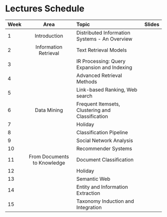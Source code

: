 # Lectures Schedule

| Week | Area                        | Topic                                            | Slides | 
|:-----|:---------------------------:|:-------------------------------------------------|:-------|
| 1    | Introduction                | Distributed Information Systems - An Overview    |        |
| 2    | Information Retrieval       | Text Retrieval Models                            |        |
| 3    |                             | IR Processing: Query Expansion and Indexing      |        |
| 4    |                             | Advanced Retrieval Methods                       |        |
| 5    |                             | Link-based Ranking, Web search                   |        |
| 6    | Data Mining                 | Frequent Itemsets, Clustering and Classification |        |
| 7    |                             | Holiday                                          |        |
| 8    |                             | Classification Pipeline                          |        |
| 9    |                             | Social Network Analysis                          |        |
| 10   |                             | Recommender Systems                              |        |
| 11   | From Documents to Knowledge | Document Classification                          |        |
| 12   |                             | Holiday                                          |        |
| 13   |                             | Semantic Web                                     |        |
| 14   |                             | Entity and Information Extraction                |        |
| 15   |                             | Taxonomy Induction and Integration               |        |
